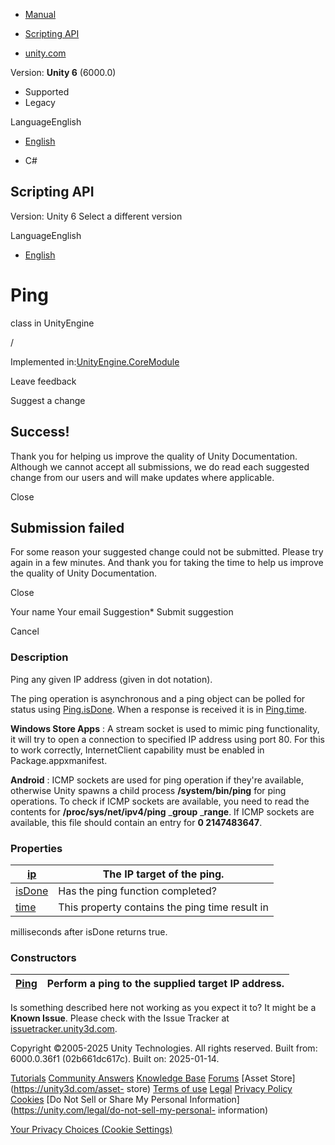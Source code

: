 [ ]()

  * [Manual](../Manual/index.html)
  * [Scripting API](../ScriptReference/index.html)

  * [unity.com](https://unity.com/)

Version: **Unity 6** (6000.0)

  * Supported
  * Legacy

LanguageEnglish

  * [English]()

  * C#

[ ](https://docs.unity3d.com)

## Scripting API

Version: Unity 6 Select a different version

LanguageEnglish

  * [English]()

# Ping

class in UnityEngine

/

Implemented in:[UnityEngine.CoreModule](UnityEngine.CoreModule.html)

Leave feedback

Suggest a change

## Success!

Thank you for helping us improve the quality of Unity Documentation. Although
we cannot accept all submissions, we do read each suggested change from our
users and will make updates where applicable.

Close

## Submission failed

For some reason your suggested change could not be submitted. Please <a>try
again</a> in a few minutes. And thank you for taking the time to help us
improve the quality of Unity Documentation.

Close

Your name Your email Suggestion* Submit suggestion

Cancel

[ ]()

### Description

Ping any given IP address (given in dot notation).

The ping operation is asynchronous and a ping object can be polled for status
using [Ping.isDone](Ping-isDone.html). When a response is received it is in
[Ping.time](Ping-time.html).  
  
**Windows Store Apps** : A stream socket is used to mimic ping functionality,
it will try to open a connection to specified IP address using port 80. For
this to work correctly, InternetClient capability must be enabled in
Package.appxmanifest.  
  
**Android** : ICMP sockets are used for ping operation if they're available,
otherwise Unity spawns a child process **/system/bin/ping** for ping
operations. To check if ICMP sockets are available, you need to read the
contents for **/proc/sys/net/ipv4/ping** _**group** _**range**. If ICMP
sockets are available, this file should contain an entry for **0 2147483647**.

### Properties

[ip](Ping-ip.html)| The IP target of the ping.  
---|---  
[isDone](Ping-isDone.html)| Has the ping function completed?  
[time](Ping-time.html)| This property contains the ping time result in
milliseconds after isDone returns true.  
  
### Constructors

[Ping](Ping-ctor.html)| Perform a ping to the supplied target IP address.  
---|---  
  
Is something described here not working as you expect it to? It might be a
**Known Issue**. Please check with the Issue Tracker at
[issuetracker.unity3d.com](https://issuetracker.unity3d.com).

Copyright ©2005-2025 Unity Technologies. All rights reserved. Built from:
6000.0.36f1 (02b661dc617c). Built on: 2025-01-14.

[Tutorials](https://unity3d.com/learn) [Community
Answers](https://answers.unity3d.com) [Knowledge
Base](https://support.unity3d.com/hc/en-us)
[Forums](https://forum.unity3d.com) [Asset Store](https://unity3d.com/asset-
store) [Terms of use](https://docs.unity3d.com/Manual/TermsOfUse.html)
[Legal](https://unity.com/legal) [Privacy
Policy](https://unity.com/legal/privacy-policy)
[Cookies](https://unity.com/legal/cookie-policy) [Do Not Sell or Share My
Personal Information](https://unity.com/legal/do-not-sell-my-personal-
information)

[Your Privacy Choices (Cookie Settings)](javascript:void\(0\);)

